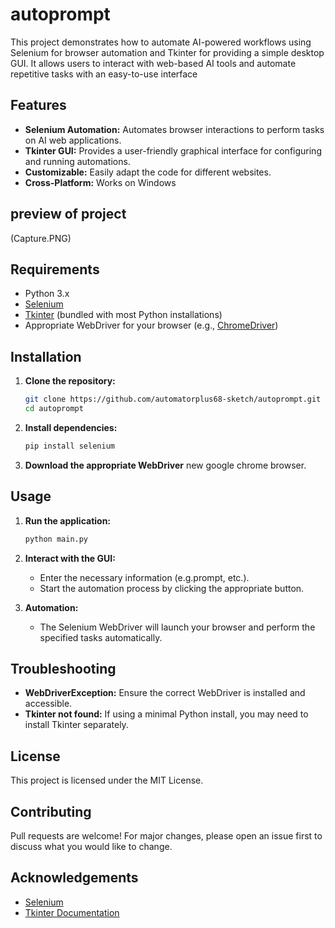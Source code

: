 # autoprompt

This project demonstrates how to automate AI-powered workflows using Selenium for browser automation and Tkinter for providing a simple desktop GUI. It allows users to interact with web-based AI tools and automate repetitive tasks with an easy-to-use interface

## Features

- **Selenium Automation:** Automates browser interactions to perform tasks on AI web applications.
- **Tkinter GUI:** Provides a user-friendly graphical interface for configuring and running automations.
- **Customizable:** Easily adapt the code for different websites.
- **Cross-Platform:** Works on Windows
## preview of project
(Capture.PNG)
## Requirements

- Python 3.x
- [Selenium](https://pypi.org/project/selenium/)
- [Tkinter](https://docs.python.org/3/library/tkinter.html) (bundled with most Python installations)
- Appropriate WebDriver for your browser (e.g., [ChromeDriver](https://sites.google.com/a/chromium.org/chromedriver/))

## Installation

1. **Clone the repository:**
   ```bash
   git clone https://github.com/automatorplus68-sketch/autoprompt.git
   cd autoprompt
   ```

2. **Install dependencies:**
   ```bash
   pip install selenium
   ```

3. **Download the appropriate WebDriver** new google chrome browser.

## Usage

1. **Run the application:**
   ```bash
   python main.py
   ```

2. **Interact with the GUI:**  
   - Enter the necessary information (e.g.prompt, etc.).
   - Start the automation process by clicking the appropriate button.

3. **Automation:**  
   - The Selenium WebDriver will launch your browser and perform the specified tasks automatically.

## Troubleshooting

- **WebDriverException:** Ensure the correct WebDriver is installed and accessible.
- **Tkinter not found:** If using a minimal Python install, you may need to install Tkinter separately.

## License

This project is licensed under the MIT License.

## Contributing

Pull requests are welcome! For major changes, please open an issue first to discuss what you would like to change.

## Acknowledgements

- [Selenium](https://www.selenium.dev/)
- [Tkinter Documentation](https://docs.python.org/3/library/tkinter.html)
